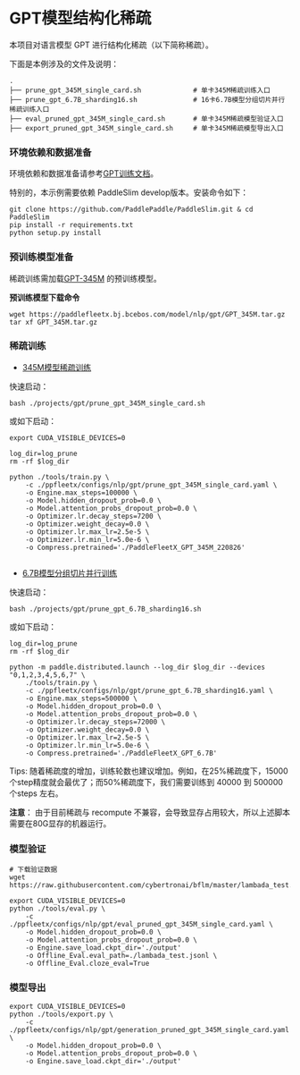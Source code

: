 # GPT模型结构化稀疏

本项目对语言模型 GPT 进行结构化稀疏（以下简称稀疏）。

下面是本例涉及的文件及说明：

```text
.
├── prune_gpt_345M_single_card.sh             # 单卡345M稀疏训练入口
├── prune_gpt_6.7B_sharding16.sh              # 16卡6.7B模型分组切片并行稀疏训练入口
├── eval_pruned_gpt_345M_single_card.sh       # 单卡345M稀疏模型验证入口
├── export_pruned_gpt_345M_single_card.sh     # 单卡345M稀疏模型导出入口

```


### 环境依赖和数据准备
环境依赖和数据准备请参考[GPT训练文档](./README.md)。

特别的，本示例需要依赖 PaddleSlim develop版本。安装命令如下：

```shell
git clone https://github.com/PaddlePaddle/PaddleSlim.git & cd PaddleSlim
pip install -r requirements.txt
python setup.py install
```


### 预训练模型准备
稀疏训练需加载[GPT-345M](https://paddlefleetx.bj.bcebos.com/model/nlp/gpt/GPT_345M.tar.gz) 的预训练模型。

**预训练模型下载命令**
```shell
wget https://paddlefleetx.bj.bcebos.com/model/nlp/gpt/GPT_345M.tar.gz
tar xf GPT_345M.tar.gz
```

### 稀疏训练

- [345M模型稀疏训练](../gpt/prune_gpt_345M_single_card.sh)

快速启动：
```shell
bash ./projects/gpt/prune_gpt_345M_single_card.sh
```

或如下启动：
```shell
export CUDA_VISIBLE_DEVICES=0

log_dir=log_prune
rm -rf $log_dir

python ./tools/train.py \
    -c ./ppfleetx/configs/nlp/gpt/prune_gpt_345M_single_card.yaml \
    -o Engine.max_steps=100000 \
    -o Model.hidden_dropout_prob=0.0 \
    -o Model.attention_probs_dropout_prob=0.0 \
    -o Optimizer.lr.decay_steps=7200 \
    -o Optimizer.weight_decay=0.0 \
    -o Optimizer.lr.max_lr=2.5e-5 \
    -o Optimizer.lr.min_lr=5.0e-6 \
    -o Compress.pretrained='./PaddleFleetX_GPT_345M_220826'
    
```

- [6.7B模型分组切片并行训练](../gpt/prune_gpt_6.7B_sharding16.sh)

快速启动：
```shell
bash ./projects/gpt/prune_gpt_6.7B_sharding16.sh
```

或如下启动：
```shell
log_dir=log_prune
rm -rf $log_dir

python -m paddle.distributed.launch --log_dir $log_dir --devices "0,1,2,3,4,5,6,7" \
    ./tools/train.py \
    -c ./ppfleetx/configs/nlp/gpt/prune_gpt_6.7B_sharding16.yaml \
    -o Engine.max_steps=500000 \
    -o Model.hidden_dropout_prob=0.0 \
    -o Model.attention_probs_dropout_prob=0.0 \
    -o Optimizer.lr.decay_steps=72000 \
    -o Optimizer.weight_decay=0.0 \
    -o Optimizer.lr.max_lr=2.5e-5 \
    -o Optimizer.lr.min_lr=5.0e-6 \
    -o Compress.pretrained='./PaddleFleetX_GPT_6.7B'

```
Tips: 随着稀疏度的增加，训练轮数也建议增加。例如，在25%稀疏度下，15000 个step精度就会最优了；而50%稀疏度下，我们需要训练到 40000 到 500000 个steps 左右。

**注意**： 由于目前稀疏与 recompute 不兼容，会导致显存占用较大，所以上述脚本需要在80G显存的机器运行。

### 模型验证
```shell
# 下载验证数据
wget https://raw.githubusercontent.com/cybertronai/bflm/master/lambada_test.jsonl

export CUDA_VISIBLE_DEVICES=0
python ./tools/eval.py \
    -c ./ppfleetx/configs/nlp/gpt/eval_pruned_gpt_345M_single_card.yaml \
    -o Model.hidden_dropout_prob=0.0 \
    -o Model.attention_probs_dropout_prob=0.0 \
    -o Engine.save_load.ckpt_dir='./output'
    -o Offline_Eval.eval_path=./lambada_test.jsonl \
    -o Offline_Eval.cloze_eval=True
```

### 模型导出
```shell
export CUDA_VISIBLE_DEVICES=0
python ./tools/export.py \
    -c ./ppfleetx/configs/nlp/gpt/generation_pruned_gpt_345M_single_card.yaml \
    -o Model.hidden_dropout_prob=0.0 \
    -o Model.attention_probs_dropout_prob=0.0 \
    -o Engine.save_load.ckpt_dir='./output'
```

